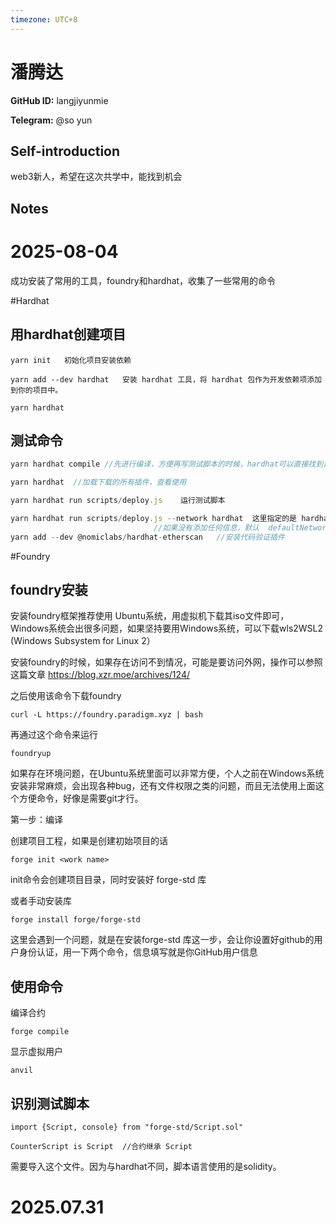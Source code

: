 ```yaml
---
timezone: UTC+8
---
```


# 潘腾达

**GitHub ID:** langjiyunmie

**Telegram:** @so yun

## Self-introduction

web3新人，希望在这次共学中，能找到机会

## Notes

<!-- Content_START -->
# 2025-08-04

成功安装了常用的工具，foundry和hardhat，收集了一些常用的命令

#Hardhat

## 用hardhat创建项目

```
yarn init   初始化项目安装依赖

yarn add --dev hardhat   安装 hardhat 工具，将 hardhat 包作为开发依赖项添加到你的项目中。

yarn hardhat
```
## 测试命令

```js
yarn hardhat compile //先进行编译，方便再写测试脚本的时候，hardhat可以直接找到目标文件

yarn hardhat  //加载下载的所有插件，查看使用

yarn hardhat run scripts/deploy.js    运行测试脚本

yarn hardhat run scripts/deploy.js --network hardhat  这里指定的是 hardhat本地网络，可以切换
								//如果没有添加任何信息，默认  defaultNetwork: "hardhat"
yarn add --dev @nomiclabs/hardhat-etherscan   //安装代码验证插件

```
#Foundry

## foundry安装

安装foundry框架推荐使用 Ubuntu系统，用虚拟机下载其iso文件即可，Windows系统会出很多问题，如果坚持要用Windows系统，可以下载wls2WSL2 (Windows Subsystem for Linux 2）

安装foundry的时候，如果存在访问不到情况，可能是要访问外网，操作可以参照这篇文章     https://blog.xzr.moe/archives/124/

之后使用该命令下载foundry

```
curl -L https://foundry.paradigm.xyz | bash
```

再通过这个命令来运行

```
foundryup
```

如果存在环境问题，在Ubuntu系统里面可以非常方便，个人之前在Windows系统安装非常麻烦，会出现各种bug，还有文件权限之类的问题，而且无法使用上面这个方便命令，好像是需要git才行。

第一步：编译

创建项目工程，如果是创建初始项目的话

```
forge init <work name>
```

init命令会创建项目目录，同时安装好 forge-std 库

或者手动安装库

```
forge install forge/forge-std
```

这里会遇到一个问题，就是在安装forge-std 库这一步，会让你设置好github的用户身份认证，用一下两个命令，信息填写就是你GitHub用户信息


## 使用命令

编译合约

```
forge compile
```

显示虚拟用户

```
anvil
```



## 识别测试脚本

```solidity
import {Script, console} from "forge-std/Script.sol"

CounterScript is Script  //合约继承 Script 
```

需要导入这个文件。因为与hardhat不同，脚本语言使用的是solidity。

# 2025.07.31


<!-- Content_END -->
